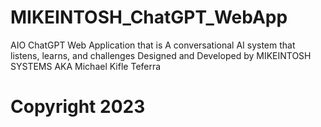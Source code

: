 # MIKEINTOSH_ChatGPT_WebApp
AIO ChatGPT Web Application that is A conversational AI system that listens, learns, and challenges Designed and Developed by MIKEINTOSH SYSTEMS AKA Michael Kifle Teferra
# Copyright 2023